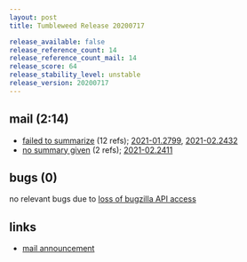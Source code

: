 ```yaml
---
layout: post
title: Tumbleweed Release 20200717

release_available: false
release_reference_count: 14
release_reference_count_mail: 14
release_score: 64
release_stability_level: unstable
release_version: 20200717
---
```


## mail (2:14)

- [failed to summarize](https://lists.opensuse.org/opensuse-factory/2020-07/msg00376.html) (12 refs); [2021-01.2799](https://github.com/boombatower/tumbleweed-review/issues/10), [2021-02.2432](https://github.com/boombatower/tumbleweed-review/issues/10)
- [no summary given](https://github.com/boombatower/tumbleweed-review/issues/10) (2 refs); [2021-02.2411](https://github.com/boombatower/tumbleweed-review/issues/10)

## bugs (0)

<!--more-->

no relevant bugs due to [loss of bugzilla API access](https://bugzilla.opensuse.org/show_bug.cgi?id=1157722)



## links

- [mail announcement](https://github.com/boombatower/tumbleweed-review/issues/10)
